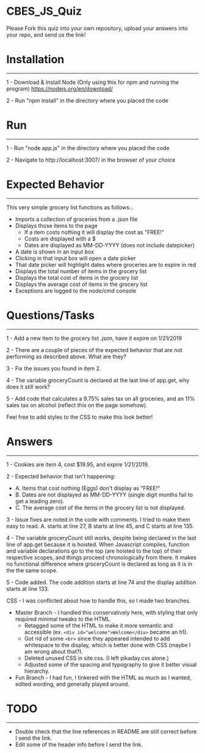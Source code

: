 # CBES_JS_Quiz

Please Fork this quiz into your own repository, upload your answers into your repo, and send us the link!

# Installation
-------------------------
1 - Download & Install Node (Only using this for npm and running the program) https://nodejs.org/en/download/

2 - Run "npm install" in the directory where you placed the code

# Run
-------------------------
1 - Run "node app.js" in the directory where you placed the code

2 - Navigate to http://localhost:3007/ in the browser of your choice

# Expected Behavior
-------------------------
This very simple grocery list functions as follows...
 - Imports a collection of groceries from a .json file
 - Displays those items to the page
   - If a item costs nothing it will display the cost as "FREE!"
   - Costs are displayed with a $
   - Dates are displayed as MM-DD-YYYY (does not include datepicker)
 - A date is shown in an input box
 - Clicking in that input box will open a date picker
 - That date picker will highlight dates where groceries are to expire in red
 - Displays the total number of items in the grocery list
 - Displays the total cost of items in the grocery list
 - Displays the average cost of items in the grocery list
 - Exceptions are logged to the node/cmd console


# Questions/Tasks
---------------------------
1 - Add a new item to the grocery list .json, have it expire on 1/21/2019

2 - There are a couple of pieces of the expected behavior that are not performing as described above. What are they?

3 - Fix the issues you found in item 2.

4 - The variable groceryCount is declared at the last line of app.get, why does it still work?

5 - Add code that calculates a 9.75% sales tax on all groceries, and an 11% sales tax on alcohol (reflect this on the page somehow).


Feel free to add styles to the CSS to make this look better!


# Answers
---------------------------
1 - Cookies are item 4, cost $19.95, and expire 1/21/2019.

2 - Expected behavior that isn't happening:
 - A. Items that cost nothing (Eggs) don't display as "FREE!"
 - B. Dates are not displayed as MM-DD-YYYY (single digit months fail to get a leading zero).
 - C. The average cost of the items in the grocery list is not displayed.

3 - Issue fixes are noted in the code with comments. I tried to make them easy to read. A. starts at line 27, B starts at line 45, and C starts at line 135.

4 - The variable groceryCount still works, despite being declared in the last line of app.get because it is hoisted. When Javascript compiles, function and variable declarations go to the top (are hoisted to the top) of their respective scopes, and things proceed chronologically from there. It makes no functional difference where groceryCount is declared as long as it is in the the same scope.

5 - Code added. The code addition starts at line 74 and the display addition starts at line 133.

CSS - I was conflicted about how to handle this, so I made two branches.
  - Master Branch - I handled this conservatively here, with styling that only required minimal tweaks to the HTML.
    - Retagged some of the HTML to make it more semantic and accessible (ex. `<div id="welcome">Welcome</div>` became an h1).
    - Got rid of some `<br>` since they appeared intended to add whitespace to the display, which is better done with CSS (maybe I am wrong about that?).
    - Deleted unused CSS in site.css. (I left pikaday.css alone.)
    - Adjusted some of the spacing and typography to give it better visual hierarchy.
  - Fun Branch - I had fun, I tinkered with the HTML as much as I wanted, edited wording, and generally played around.
    





# TODO
 ---------------------------
 - Double check that the line references in README are still correct before I send the link.
 - Edit some of the header info before I send the link.
